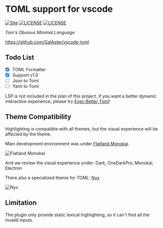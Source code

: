 TOML support for vscode
=======================
[![Site](https://img.shields.io/badge/TOML-v1.0-%23FF4D5B.svg?style=flat-square)](https://github.com/toml-lang/toml)
[![LICENSE](https://img.shields.io/badge/license-Anti%20996-blue.svg?style=flat-square)](https://github.com/996icu/996.ICU/blob/master/LICENSE)
[![LICENSE](https://img.shields.io/badge/license-MPL%202.0-blue.svg?style=flat-square)](https://github.com/GalAster/vscode-toml/blob/master/License.md)

*Tom's Obvious Minimal Language*

https://github.com/GalAster/vscode-toml

## Todo List

- [x] TOML Formatter
- [x] Support v1.0
- [ ] Json to Toml
- [ ] Yaml to Toml

LSP is not included in the plan of this project, if you want a better dynamic interactive experience, please try [Even Better Toml](https://marketplace.visualstudio.com/items?itemName=tamasfe.even-better-toml)!

## Theme Compatibility

Highlighting is compatible with all themes, but the visual experience will be affected by the theme.

Main development environment was under [Flatland Monokai](https://marketplace.visualstudio.com/items?itemName=gerane.Theme-FlatlandMonokai).

![Flatland Monokai](https://user-images.githubusercontent.com/17541209/56551634-76ec5400-65bb-11e9-84d0-5771027b1513.png)

And we review the visual experience under: Dark, OneDarkPro, Monokai, Electron

There also a specialized theme for TOML: [Nyx](https://marketplace.visualstudio.com/items?itemName=Aster.nyx-theme)

![Nyx](https://user-images.githubusercontent.com/17541209/56551632-76ec5400-65bb-11e9-97f4-0764a3dfabd4.png)

## Limitation
The plugin only provide static lexical highlighting, so it can't find all the invaild inputs.
